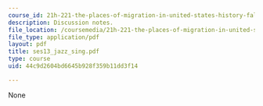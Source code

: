 ```yaml
---
course_id: 21h-221-the-places-of-migration-in-united-states-history-fall-2006
description: Discussion notes.
file_location: /coursemedia/21h-221-the-places-of-migration-in-united-states-history-fall-2006/44c9d2604bd6645b928f359b11dd3f14_ses13_jazz_sing.pdf
file_type: application/pdf
layout: pdf
title: ses13_jazz_sing.pdf
type: course
uid: 44c9d2604bd6645b928f359b11dd3f14

---
```

None